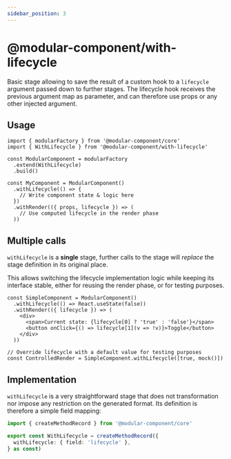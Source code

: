 ```yaml
---
sidebar_position: 3
---
```


# @modular-component/with-lifecycle

Basic stage allowing to save the result of a custom hook to a `lifecycle` argument passed down to further stages.
The lifecycle hook receives the previous argument map as parameter, and can therefore use props or any other
injected argument.


## Usage

```tsx
import { modularFactory } from '@modular-component/core'
import { WithLifecycle } from '@modular-component/with-lifecycle'

const ModularComponent = modularFactory
  .extend(WithLifecycle)
  .build()

const MyComponent = ModularComponent()
  .withLifecycle(() => {
    // Write component state & logic here
  })
  .withRender(({ props, lifecycle }) => (
    // Use computed lifecycle in the render phase
  ))
```

## Multiple calls

`withLifecycle` is a **single** stage, further calls to the stage will _replace_ the stage definition in its original place.

This allows switching the lifecycle implementation logic while keeping its interface stable, either for reusing the render
phase, or for testing purposes.

```tsx
const SimpleComponent = ModularComponent()
  .withLifecycle(() => React.useState(false))
  .withRender(({ lifecycle }) => (
    <div>
      <span>Current state: {lifecycle[0] ? 'true' : 'false'}</span>
      <button onClick={() => lifecycle[1](v => !v)}>Toggle</button>
    </div>
  ))

// Override lifecycle with a default value for testing purposes
const ControlledRender = SimpleComponent.withLifecycle([true, mock()])
```

## Implementation

`withLifecycle` is a very straightforward stage that does not transformation nor impose any restriction on the generated
format. Its definition is therefore a simple field mapping:

```ts
import { createMethodRecord } from '@modular-component/core'

export const WithLifecycle = createMethodRecord({
  withLifecycle: { field: 'lifecycle' },
} as const)
```

